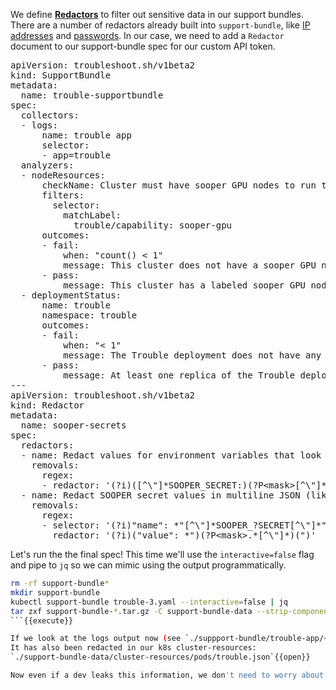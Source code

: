 We define [**Redactors**](https://troubleshoot.sh/docs/redact/redactors/) to filter out sensitive data in our support bundles.
There are a number of redactors already built into `support-bundle`, like [IP addresses](https://troubleshoot.sh/docs/redact/ip-addresses/) and [passwords](https://troubleshoot.sh/docs/redact/passwords/).
In our case, we need to add a `Redactor` document to our support-bundle spec for our custom API token.

<pre class="file" data-filename="trouble-3.yaml" data-target="replace">apiVersion: troubleshoot.sh/v1beta2
kind: SupportBundle
metadata:
  name: trouble-supportbundle
spec:
  collectors: 
  - logs:
      name: trouble app
      selector:
      - app=trouble
  analyzers:
  - nodeResources:
      checkName: Cluster must have sooper GPU nodes to run the trouble app
      filters:
        selector:
          matchLabel: 
            trouble/capability: sooper-gpu
      outcomes:
      - fail:
          when: "count() < 1"
          message: This cluster does not have a sooper GPU node and/or node-label.
      - pass:
          message: This cluster has a labeled sooper GPU node.
  - deploymentStatus:
      name: trouble
      namespace: trouble
      outcomes:
      - fail:
          when: "< 1"
          message: The Trouble deployment does not have any ready replicas.
      - pass:
          message: At least one replica of the Trouble deployment is ready.
---
apiVersion: troubleshoot.sh/v1beta2
kind: Redactor
metadata:
  name: sooper-secrets
spec:
  redactors:
  - name: Redact values for environment variables that look our SOOPER_SECRET key
    removals:
      regex:
      - redactor: '(?i)([^\"]*SOOPER_SECRET:)(?P&lt;mask&gt;[^\"]*)'
  - name: Redact SOOPER secret values in multiline JSON (like manifests)
    removals:
      regex:
      - selector: '(?i)"name": *"[^\"]*SOOPER_?SECRET[^\"]*"'
        redactor: '(?i)("value": *")(?P&lt;mask&gt;.*[^\"]*)(")'
</pre>

Let's run the the final spec!
This time we'll use the `interactive=false` flag and pipe to `jq` so we can mimic using the output programmatically.

```bash
rm -rf support-bundle*
mkdir support-bundle
kubectl support-bundle trouble-3.yaml --interactive=false | jq
tar zxf support-bundle-*.tar.gz -C support-bundle-data --strip-components=1
```{{execute}}

If we look at the logs output now (see `./suppport-bundle/trouble-app/<pod id>.log`), we can see the token is redacted. 
It has also been redacted in our k8s cluster-resources: 
`./support-bundle-data/cluster-resources/pods/trouble.json`{{open}}

Now even if a dev leaks this information, we don't need to worry about transmitting it in our support bundles.
